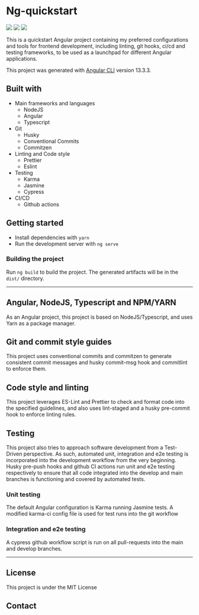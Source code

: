 # Ng-quickstart

![](https://img.shields.io/github/checks-status/chicobaptista/ng-quickstart/develop)
![](https://img.shields.io/github/last-commit/chicobaptista/ng-quickstart?logo=github)
![](https://img.shields.io/github/license/chicobaptista/ng-quickstart)

This is a quickstart Angular project containing my preferred configurations and tools for frontend development, including linting, git hooks, ci/cd and testing frameworks, to be used as a launchpad for different Angular applications.

This project was generated with [Angular CLI](https://github.com/angular/angular-cli) version 13.3.3.



## Built with

 - Main frameworks and languages
    - NodeJS
    - Angular
    - Typescript
 - Git
    - Husky
    - Conventional Commits
    - Commitzen
 - Linting and Code style
    - Prettier
    - Eslint
 - Testing
    - Karma
    - Jasmine
    - Cypress
 - CI/CD
    - Github actions

## Getting started

 - Install dependencies with `yarn`
 - Run the development server with `ng serve`

### Building the project

Run `ng build` to build the project. The generated artifacts will be in the `dist/` directory.

----

## Angular, NodeJS, Typescript and NPM/YARN

As an Angular project, this project is based on NodeJS/Typescript, and uses Yarn as a package manager.

## Git and commit style guides

This project uses conventional commits and commitzen to generate consistent commit messages and husky commit-msg hook and commitlint to enforce them.

## Code style and linting

This project leverages ES-Lint and Prettier to check and format code into the specified guidelines, and also uses lint-staged and a husky pre-commit hook to enforce linting rules.

## Testing

This project also tries to approach software development from a Test-Driven perspective. As such, automated unit, integration and e2e testing is incorporated into the development workflow from the very beginning. Husky pre-push hooks and github CI actions run unit and e2e testing respectively to ensure that all code integrated into the develop and main branches is functioning and covered by automated tests.

### Unit testing

The default Angular configuration is Karma running Jasmine tests. A modified karma-ci config file is used for test runs into the git workflow

### Integration and e2e testing

A cypress github workflow script is run on all pull-requests into the main and develop branches.

----

## License

This project is under the MIT License

## Contact